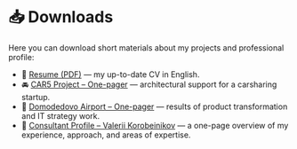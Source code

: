 # 📥 Downloads

Here you can download short materials about my projects and professional profile:

<ul>
  <li>📄 <a href="./downloads/resume.pdf" target="_blank">Resume (PDF)</a> — my up-to-date CV in English.</li>
  <li>🚘 <a href="./downloads/car5-onepager.pdf" target="_blank">CAR5 Project – One-pager</a> — architectural support for a carsharing startup.</li>
  <li>🛫 <a href="./downloads/domodedovo-onepager.pdf" target="_blank">Domodedovo Airport – One-pager</a> — results of product transformation and IT strategy work.</li>
  <li>🧠 <a href="./downloads/valerii-korobeinikov-profile.pdf" target="_blank">Consultant Profile – Valerii Korobeinikov</a> — a one-page overview of my experience, approach, and areas of expertise.</li>
</ul>

